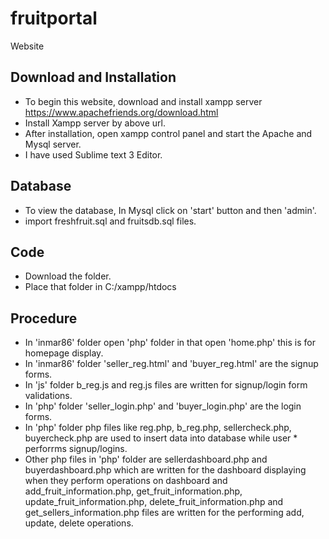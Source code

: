 # fruitportal
Website
## Download and Installation
* To begin this website, download and install xampp server https://www.apachefriends.org/download.html
* Install Xampp server by above url.
* After installation, open xampp control panel and start the Apache and Mysql server.
* I have used Sublime text 3 Editor.
## Database
* To view the database, In Mysql click on 'start' button  and then 'admin'.
* import freshfruit.sql and fruitsdb.sql files.
## Code
* Download the folder.
* Place that folder in C:/xampp/htdocs
## Procedure
* In 'inmar86' folder open 'php' folder in that open 'home.php' this is for homepage display.
* In 'inmar86' folder 'seller_reg.html' and 'buyer_reg.html' are the signup forms.
* In 'js' folder b_reg.js and reg.js files are written for signup/login form validations.
* In 'php' folder 'seller_login.php' and 'buyer_login.php' are the login forms.
* In 'php' folder php files like reg.php, b_reg.php, sellercheck.php, buyercheck.php are used to insert data into database while user * perforrms signup/logins.
* Other php files in 'php' folder are sellerdashboard.php and buyerdashboard.php which are written for the dashboard displaying when they perform operations on dashboard and add_fruit_information.php, get_fruit_information.php, update_fruit_information.php, delete_fruit_information.php and get_sellers_information.php files are written for the performing add, update, delete operations. 
